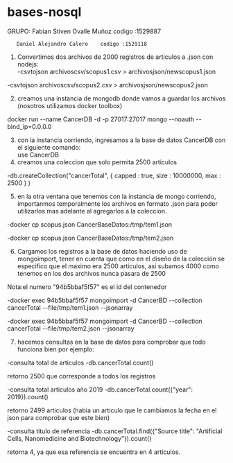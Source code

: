 # bases-nosql
GRUPO: Fabian Stiven Ovalle Muñoz codigo :1529887

       Daniel Alejandro Calero    codigo :1529118
       
1) Convertimos dos archivos de 2000 registros de articulos a .json con nodejs:                                                  
-csvtojson archivoscsv/scopus1.csv > archivosjson/newscopus1.json

-csvtojson archivoscsv/scopus2.csv > archivosjson/newscopus2.json

2) creamos una instancia de mongodb donde vamos a guardar los archivos (nosotros utilizamos docker toolbox)

docker run --name CancerDB -d -p 27017:27017 mongo --noauth --bind_ip=0.0.0.0

3) con la instancia corriendo, ingresamos a la base de datos CancerDB con el siguiente comando:    
use CancerDB
4) creamos una coleccion que solo permita 2500 articulos

-db.createCollection("cancerTotal", { capped : true, size : 10000000, max : 2500 } )


5) en la otra ventana que tenemos con la instancia de mongo corriendo, importanmos temporalmente los archivos en formato
.json para poder utilizarlos mas adelante al agregarlos a la coleccion.

-docker cp scopus.json CancerBaseDatos:/tmp/tem1.json

-docker cp scopus.json CancerBaseDatos:/tmp/tem2.json

6) Cargamos los registros a la base de datos haciendo uso de mongoimport, tener en cuenta que como en el diseño de la colección
se especifico que el maximo era 2500 articulos, asi subamos 4000 como tenemos en los dos archivos nunca pasara de 2500

Nota:el numero "94b5bbaf5f57" es el id del contenedor

-docker exec 94b5bbaf5f57 mongoimport -d CancerBD --collection cancerTotal --file/tmp/tem1.json --jsonarray

-docker exec 94b5bbaf5f57 mongoimport -d CancerBD --collection cancerTotal --file/tmp/tem2.json --jsonarray

7) hacemos consultas en la base de datos para comprobar que todo funciona bien por ejemplo:

-consulta total de articulos
-db.cancerTotal.count()

retorno 2500 que corresponde a todos los registros 

-consulta total articulos año 2019
-db.cancerTotal.count({"year": 2019}).count()

retorno 2499 articulos (habia un articulo que le cambiamos la fecha en el json para comprobar que este bien)

-consulta titulo de referencia 
-db.cancerTotal.find({"Source title": "Artificial Cells, Nanomedicine and Biotechnology"}).count()

retorna 4, ya que esa referencia se encuentra en 4 articulos.
